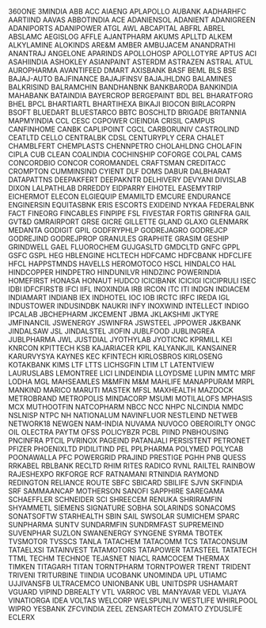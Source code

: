 360ONE
3MINDIA
ABB
ACC
AIAENG
APLAPOLLO
AUBANK
AADHARHFC
AARTIIND
AAVAS
ABBOTINDIA
ACE
ADANIENSOL
ADANIENT
ADANIGREEN
ADANIPORTS
ADANIPOWER
ATGL
AWL
ABCAPITAL
ABFRL
ABREL
ABSLAMC
AEGISLOG
AFFLE
AJANTPHARM
AKUMS
APLLTD
ALKEM
ALKYLAMINE
ALOKINDS
ARE&M
AMBER
AMBUJACEM
ANANDRATHI
ANANTRAJ
ANGELONE
APARINDS
APOLLOHOSP
APOLLOTYRE
APTUS
ACI
ASAHIINDIA
ASHOKLEY
ASIANPAINT
ASTERDM
ASTRAZEN
ASTRAL
ATUL
AUROPHARMA
AVANTIFEED
DMART
AXISBANK
BASF
BEML
BLS
BSE
BAJAJ-AUTO
BAJFINANCE
BAJAJFINSV
BAJAJHLDNG
BALAMINES
BALKRISIND
BALRAMCHIN
BANDHANBNK
BANKBARODA
BANKINDIA
MAHABANK
BATAINDIA
BAYERCROP
BERGEPAINT
BDL
BEL
BHARATFORG
BHEL
BPCL
BHARTIARTL
BHARTIHEXA
BIKAJI
BIOCON
BIRLACORPN
BSOFT
BLUEDART
BLUESTARCO
BBTC
BOSCHLTD
BRIGADE
BRITANNIA
MAPMYINDIA
CCL
CESC
CGPOWER
CIEINDIA
CRISIL
CAMPUS
CANFINHOME
CANBK
CAPLIPOINT
CGCL
CARBORUNIV
CASTROLIND
CEATLTD
CELLO
CENTRALBK
CDSL
CENTURYPLY
CERA
CHALET
CHAMBLFERT
CHEMPLASTS
CHENNPETRO
CHOLAHLDNG
CHOLAFIN
CIPLA
CUB
CLEAN
COALINDIA
COCHINSHIP
COFORGE
COLPAL
CAMS
CONCORDBIO
CONCOR
COROMANDEL
CRAFTSMAN
CREDITACC
CROMPTON
CUMMINSIND
CYIENT
DLF
DOMS
DABUR
DALBHARAT
DATAPATTNS
DEEPAKFERT
DEEPAKNTR
DELHIVERY
DEVYANI
DIVISLAB
DIXON
LALPATHLAB
DRREDDY
EIDPARRY
EIHOTEL
EASEMYTRIP
EICHERMOT
ELECON
ELGIEQUIP
EMAMILTD
EMCURE
ENDURANCE
ENGINERSIN
EQUITASBNK
ERIS
ESCORTS
EXIDEIND
NYKAA
FEDERALBNK
FACT
FINEORG
FINCABLES
FINPIPE
FSL
FIVESTAR
FORTIS
GRINFRA
GAIL
GVT&D
GMRAIRPORT
GRSE
GICRE
GILLETTE
GLAND
GLAXO
GLENMARK
MEDANTA
GODIGIT
GPIL
GODFRYPHLP
GODREJAGRO
GODREJCP
GODREJIND
GODREJPROP
GRANULES
GRAPHITE
GRASIM
GESHIP
GRINDWELL
GAEL
FLUOROCHEM
GUJGASLTD
GMDCLTD
GNFC
GPPL
GSFC
GSPL
HEG
HBLENGINE
HCLTECH
HDFCAMC
HDFCBANK
HDFCLIFE
HFCL
HAPPSTMNDS
HAVELLS
HEROMOTOCO
HSCL
HINDALCO
HAL
HINDCOPPER
HINDPETRO
HINDUNILVR
HINDZINC
POWERINDIA
HOMEFIRST
HONASA
HONAUT
HUDCO
ICICIBANK
ICICIGI
ICICIPRULI
ISEC
IDBI
IDFCFIRSTB
IFCI
IIFL
INOXINDIA
IRB
IRCON
ITC
ITI
INDGN
INDIACEM
INDIAMART
INDIANB
IEX
INDHOTEL
IOC
IOB
IRCTC
IRFC
IREDA
IGL
INDUSTOWER
INDUSINDBK
NAUKRI
INFY
INOXWIND
INTELLECT
INDIGO
IPCALAB
JBCHEPHARM
JKCEMENT
JBMA
JKLAKSHMI
JKTYRE
JMFINANCIL
JSWENERGY
JSWINFRA
JSWSTEEL
JPPOWER
J&KBANK
JINDALSAW
JSL
JINDALSTEL
JIOFIN
JUBLFOOD
JUBLINGREA
JUBLPHARMA
JWL
JUSTDIAL
JYOTHYLAB
JYOTICNC
KPRMILL
KEI
KNRCON
KPITTECH
KSB
KAJARIACER
KPIL
KALYANKJIL
KANSAINER
KARURVYSYA
KAYNES
KEC
KFINTECH
KIRLOSBROS
KIRLOSENG
KOTAKBANK
KIMS
LTF
LTTS
LICHSGFIN
LTIM
LT
LATENTVIEW
LAURUSLABS
LEMONTREE
LICI
LINDEINDIA
LLOYDSME
LUPIN
MMTC
MRF
LODHA
MGL
MAHSEAMLES
M&MFIN
M&M
MAHLIFE
MANAPPURAM
MRPL
MANKIND
MARICO
MARUTI
MASTEK
MFSL
MAXHEALTH
MAZDOCK
METROBRAND
METROPOLIS
MINDACORP
MSUMI
MOTILALOFS
MPHASIS
MCX
MUTHOOTFIN
NATCOPHARM
NBCC
NCC
NHPC
NLCINDIA
NMDC
NSLNISP
NTPC
NH
NATIONALUM
NAVINFLUOR
NESTLEIND
NETWEB
NETWORK18
NEWGEN
NAM-INDIA
NUVAMA
NUVOCO
OBEROIRLTY
ONGC
OIL
OLECTRA
PAYTM
OFSS
POLICYBZR
PCBL
PIIND
PNBHOUSING
PNCINFRA
PTCIL
PVRINOX
PAGEIND
PATANJALI
PERSISTENT
PETRONET
PFIZER
PHOENIXLTD
PIDILITIND
PEL
PPLPHARMA
POLYMED
POLYCAB
POONAWALLA
PFC
POWERGRID
PRAJIND
PRESTIGE
PGHH
PNB
QUESS
RRKABEL
RBLBANK
RECLTD
RHIM
RITES
RADICO
RVNL
RAILTEL
RAINBOW
RAJESHEXPO
RKFORGE
RCF
RATNAMANI
RTNINDIA
RAYMOND
REDINGTON
RELIANCE
ROUTE
SBFC
SBICARD
SBILIFE
SJVN
SKFINDIA
SRF
SAMMAANCAP
MOTHERSON
SANOFI
SAPPHIRE
SAREGAMA
SCHAEFFLER
SCHNEIDER
SCI
SHREECEM
RENUKA
SHRIRAMFIN
SHYAMMETL
SIEMENS
SIGNATURE
SOBHA
SOLARINDS
SONACOMS
SONATSOFTW
STARHEALTH
SBIN
SAIL
SWSOLAR
SUMICHEM
SPARC
SUNPHARMA
SUNTV
SUNDARMFIN
SUNDRMFAST
SUPREMEIND
SUVENPHAR
SUZLON
SWANENERGY
SYNGENE
SYRMA
TBOTEK
TVSMOTOR
TVSSCS
TANLA
TATACHEM
TATACOMM
TCS
TATACONSUM
TATAELXSI
TATAINVEST
TATAMOTORS
TATAPOWER
TATASTEEL
TATATECH
TTML
TECHM
TECHNOE
TEJASNET
NIACL
RAMCOCEM
THERMAX
TIMKEN
TITAGARH
TITAN
TORNTPHARM
TORNTPOWER
TRENT
TRIDENT
TRIVENI
TRITURBINE
TIINDIA
UCOBANK
UNOMINDA
UPL
UTIAMC
UJJIVANSFB
ULTRACEMCO
UNIONBANK
UBL
UNITDSPR
USHAMART
VGUARD
VIPIND
DBREALTY
VTL
VARROC
VBL
MANYAVAR
VEDL
VIJAYA
VINATIORGA
IDEA
VOLTAS
WELCORP
WELSPUNLIV
WESTLIFE
WHIRLPOOL
WIPRO
YESBANK
ZFCVINDIA
ZEEL
ZENSARTECH
ZOMATO
ZYDUSLIFE
ECLERX